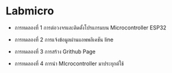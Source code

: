 # Labmicro

- การทดลองที่ 1 การต่อวงจรและติดตั้งโปรแกรมบน Microcontroller ESP32

- การทดลองที่ 2 การแจ้งข้อมูลผ่านแอพพลิเคชัน line

- การทดลองที่ 3 การสร้าง Grithub Page

- การทดลองที่ 4 การนำ MIcrocontroller มาประยุกต์ใช้
  

